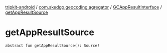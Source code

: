 [tripkit-android](../../index.md) / [com.skedgo.geocoding.agregator](../index.md) / [GCAppResultInterface](index.md) / [getAppResultSource](./get-app-result-source.md)

# getAppResultSource

`abstract fun getAppResultSource(): Source!`